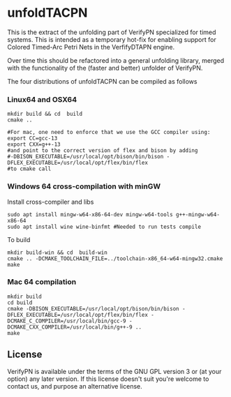 # unfoldTACPN

This is the extract of the unfolding part of VerifyPN specialized for timed systems.
This is intended as a temporary hot-fix for enabling support for Colored Timed-Arc Petri Nets
in the VerfifyDTAPN engine.

Over time this should be refactored into a general unfolding library, merged with
the functionality of the (faster and better) unfolder of VerifyPN.


The four distributions of unfoldTACPN can be compiled as follows
### Linux64 and OSX64
```
mkdir build && cd  build
cmake ..

#For mac, one need to enforce that we use the GCC compiler using:
export CC=gcc-13
export CXX=g++-13
#and point to the correct version of flex and bison by adding
#-DBISON_EXECUTABLE=/usr/local/opt/bison/bin/bison -DFLEX_EXECUTABLE=/usr/local/opt/flex/bin/flex
#to cmake call

```

### Windows 64 cross-compilation with minGW
Install cross-compiler and libs

```
sudo apt install mingw-w64-x86-64-dev mingw-w64-tools g++-mingw-w64-x86-64
sudo apt install wine wine-binfmt #Needed to run tests compile
```

To build

```
mkdir build-win && cd  build-win
cmake .. -DCMAKE_TOOLCHAIN_FILE=../toolchain-x86_64-w64-mingw32.cmake
make
```

### Mac 64 compilation
```
mkdir build
cd build
cmake -DBISON_EXECUTABLE=/usr/local/opt/bison/bin/bison -DFLEX_EXECUTABLE=/usr/local/opt/flex/bin/flex -DCMAKE_C_COMPILER=/usr/local/bin/gcc-9 -DCMAKE_CXX_COMPILER=/usr/local/bin/g++-9 ..
make
```

## License
VerifyPN is available under the terms of the GNU GPL version 3 or (at your option) any later version.
If this license doesn't suit you're welcome to contact us, and purpose an alternative license.
